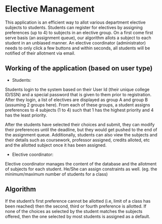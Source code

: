 # Elective Management

This application is an efficient way to allot various department elective subjects to students. Students can register for electives by assigning preferences (up to 4) to subjects in an elective group. On a first come first serve basis (an assignment queue), our algorithm allots a subject to each student in an unbiased manner. An elective coordinator (administrator) needs to only click a few buttons and within seconds, all students will be notified of their allotment via email.

## Working of the application (based on user type)

* Students:

Students login to the system based on their User Id (their unique college ID/SSN) and a special password that is given to them prior to registration. After they login, a list of electives are displayed as group A and group B (assuming 2 groups here). From each of these groups, a student assigns preferences to 4 subjects (1 to 4) such that 1 has the highest priority and 4 has the least priority. 

After the students have selected their choices and submit, they can modify their preferences until the deadline, but they would get pushed to the end of the assignment queue. Additionally, students can also view the subjects and their details such as coursework, professor assigned, credits alloted, etc and the allotted subject once it has been assigned.

* Elective coordinator: 

Elective coordinator manages the content of the database and the allotment of subjects for each student. He/She can assign constraints as well. (eg. the minimum/maximum number of students for a class)

## Algorithm

If the student’s first preference cannot be allotted (i.e, limit of a class has been reached) then the second, third or fourth preference is allotted. If none of the choices as selected by the student matches the subjects offered, then the one selected by most students is assigned as a default.